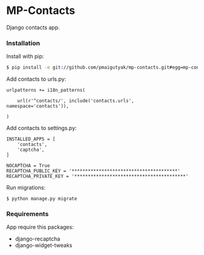 # MP-Contacts

Django contacts app.

### Installation

Install with pip:

```sh
$ pip install -e git://github.com/pmaigutyak/mp-contacts.git#egg=mp-contacts
```

Add contacts to urls.py:

```
urlpatterns += i18n_patterns(
    
    url(r'^contacts/', include('contacts.urls', namespace='contacts')),
    
)
```

Add contacts to settings.py:
```
INSTALLED_APPS = [
    'contacts',
    'captcha',
]

NOCAPTCHA = True
RECAPTCHA_PUBLIC_KEY = '***************************************'
RECAPTCHA_PRIVATE_KEY = '*****************************************'
```

Run migrations:
```
$ python manage.py migrate
```

### Requirements

App require this packages:

* django-recaptcha
* django-widget-tweaks
